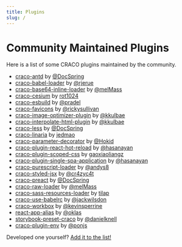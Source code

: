 ```yaml
---
title: Plugins
slug: /
---
```


# Community Maintained Plugins

Here is a list of some CRACO plugins maintained by the community.

- [craco-antd](https://github.com/DocSpring/craco-antd) by [@DocSpring](https://github.com/DocSpring)
- [craco-babel-loader](https://github.com/rjerue/craco-babel-loader) by [@rjerue](https://github.com/rjerue/)
- [craco-base64-inline-loader](https://github.com/melMass/craco-base64-inline-loader) by [@melMass](https://github.com/melMass)
- [craco-cesium](https://www.npmjs.com/package/craco-cesium) by [rot1024](https://github.com/rot1024)
- [craco-esbuild](https://github.com/pradel/create-react-app-esbuild) by [@pradel](https://github.com/pradel)
- [craco-favicons](https://github.com/rickysullivan/craco-favicons) by [@rickysullivan](https://github.com/rickysullivan)
- [craco-image-optimizer-plugin](https://github.com/kkulbae/craco-image-optimizer-plugin) by [@kkulbae](https://github.com/kkulbae)
- [craco-interpolate-html-plugin](https://github.com/kkulbae/craco-interpolate-html-plugin) by [@kkulbae](https://github.com/kkulbae)
- [craco-less](https://github.com/DocSpring/craco-less) by [@DocSpring](https://github.com/DocSpring)
- [craco-linaria](https://github.com/jedmao/craco-linaria) by [jedmao](https://github.com/jedmao)
- [craco-parameter-decorator](https://github.com/org-redtea/craco-parameter-decorator) by [@Hokid](https://github.com/Hokid)
- [craco-plugin-react-hot-reload](https://github.com/HasanAyan/craco-plugin-react-hot-reload) by [@hasanayan](https://github.com/hasanayan)
- [craco-plugin-scoped-css](https://github.com/gaoxiaoliangz/react-scoped-css/tree/master/packages/craco-plugin-scoped-css) by [gaoxiaoliangz](https://github.com/gaoxiaoliangz)
- [craco-plugin-single-spa-application](https://github.com/hasanayan/craco-plugin-single-spa-application) by [@hasanayan](https://github.com/hasanayan)
- [craco-purescript-loader](https://github.com/andys8/craco-purescript-loader) by [@andys8](https://github.com/andys8)
- [craco-styled-jsx](https://github.com/cr4zyc4t/craco-styled-jsx) by [@cr4zyc4t](https://github.com/cr4zyc4t)
- [craco-preact](https://github.com/DocSpring/craco-preact) by [@DocSpring](https://github.com/DocSpring)
- [craco-raw-loader](https://github.com/melMass/craco-raw-loader) by [@melMass](https://github.com/melMass)
- [craco-sass-resources-loader](https://github.com/tilap/craco-sass-resources-loader) by [tilap](https://github.com/tilap)
- [craco-use-babelrc](https://github.com/jackwilsdon/craco-use-babelrc) by [@jackwilsdon](https://github.com/jackwilsdon)
- [craco-workbox](https://github.com/kevinsperrine/craco-workbox) by [@kevinsperrine](https://github.com/kevinsperrine)
- [react-app-alias](https://github.com/oklas/react-app-alias) by [@oklas](https://github.com/oklas)
- [storybook-preset-craco](https://github.com/artisanofcode/storybook-preset-craco) by [@danielknell](https://github.com/danielknell)
- [craco-plugin-env](https://github.com/ponjs/craco-plugin-env) by [@ponjs](https://github.com/ponjs)

Developed one yourself? [Add it to the list!](https://github.com/dilanx/craco/tree/main/website/plugins/plugins.md)
